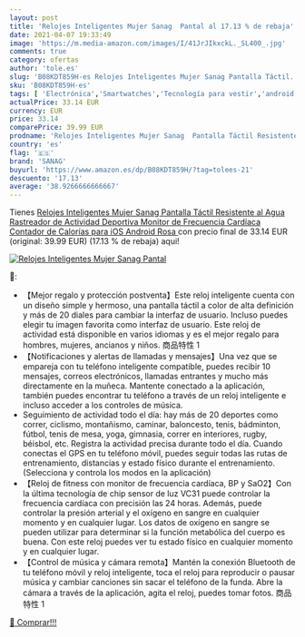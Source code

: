 ```yaml
---
layout: post
title: 'Relojes Inteligentes Mujer Sanag  Pantal al 17.13 % de rebaja'
date: 2021-04-07 19:33:49
image: 'https://m.media-amazon.com/images/I/41JrJIkxckL._SL400_.jpg'
comments: true
category: ofertas
author: 'tole.es'
slug: 'B08KDT859H-es Relojes Inteligentes Mujer Sanag Pantalla Táctil...'
sku: 'B08KDT859H-es'
tags: [ 'Electrónica','Smartwatches','Tecnología para vestir','android','sanag', ]
actualPrice: 33.14 EUR
currency: EUR
price: 33.14
comparePrice: 39.99 EUR
prodname: 'Relojes Inteligentes Mujer Sanag  Pantalla Táctil Resistente al Agua  Rastreador de Actividad Deportiva  Monitor de Frecuencia Cardíaca  Contador de Calorías para iOS Android  Rosa '
country: 'es'
flag: '🇪🇸'
brand: 'SANAG'
buyurl: 'https://www.amazon.es/dp/B08KDT859H/?tag=tolees-21'
descuento: '17.13'
average: '38.9266666666667'
---
```


Tienes [Relojes Inteligentes Mujer Sanag  Pantalla Táctil Resistente al Agua  Rastreador de Actividad Deportiva  Monitor de Frecuencia Cardíaca  Contador de Calorías para iOS Android  Rosa ](https://www.amazon.es/dp/B08KDT859H/?tag=tolees-21) con precio final de  33.14 EUR (original: 39.99 EUR) (17.13 %  de rebaja) aqui!

[![Relojes Inteligentes Mujer Sanag  Pantal](https://m.media-amazon.com/images/I/41JrJIkxckL._SL400_.jpg)](https://www.amazon.es/dp/B08KDT859H/?tag=tolees-21)

🔎:

- 【Mejor regalo y protección postventa】Este reloj inteligente cuenta con un diseño simple y hermoso, una pantalla táctil a color de alta definición y más de 20 diales para cambiar la interfaz de usuario. Incluso puedes elegir tu imagen favorita como interfaz de usuario. Este reloj de actividad está disponible en varios idiomas y es el mejor regalo para hombres, mujeres, ancianos y niños. 商品特性 1
- 【Notificaciones y alertas de llamadas y mensajes】Una vez que se empareja con tu teléfono inteligente compatible, puedes recibir 10 mensajes, correos electrónicos, llamadas entrantes y mucho más directamente en la muñeca. Mantente conectado a la aplicación, también puedes encontrar tu teléfono a través de un reloj inteligente e incluso acceder a los controles de música.
- Seguimiento de actividad todo el día: hay más de 20 deportes como correr, ciclismo, montañismo, caminar, baloncesto, tenis, bádminton, fútbol, tenis de mesa, yoga, gimnasia, correr en interiores, rugby, béisbol, etc. Registra la actividad precisa durante todo el día. Cuando conectas el GPS en tu teléfono móvil, puedes seguir todas las rutas de entrenamiento, distancias y estado físico durante el entrenamiento. (Selecciona y controla los modos en la aplicación)
- 【Reloj de fitness con monitor de frecuencia cardíaca, BP y SaO2】Con la última tecnología de chip sensor de luz VC31 puede controlar la frecuencia cardíaca con precisión las 24 horas. Además, puede controlar la presión arterial y el oxígeno en sangre en cualquier momento y en cualquier lugar. Los datos de oxígeno en sangre se pueden utilizar para determinar si la función metabólica del cuerpo es buena. Con este reloj puedes ver tu estado físico en cualquier momento y en cualquier lugar.
- 【Control de música y cámara remota】Mantén la conexión Bluetooth de tu teléfono móvil y reloj inteligente, toca el reloj para reproducir o pausar música y cambiar canciones sin sacar el teléfono de la funda. Abre la cámara a través de la aplicación, agita el reloj, puedes tomar fotos. 商品特性 1

[🛒 Comprar!!!](https://www.amazon.es/dp/B08KDT859H/?tag=tolees-21)
